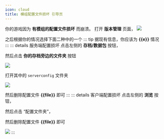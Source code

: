 ```yaml
---
icon: cloud
title: 模组配置文件损坏 引导页
---
```


<!--suppress HtmlUnknownTarget -->
<script setup>import {onMounted, ref} from "vue"; 

const file = ref('');
const server = ref(false);
const e = ref('');
function getUrlParams() {
  const params = new URLSearchParams(window.location.search);
  file.value = params.get('file') || '';
  server.value = params.get('server') === 'true';
if(server.value){
    e.value="服务端配置文件损坏（第一种）";
}else {
    e.value="客户端配置文件损坏（第二种）";
}
}

onMounted(() => {
  getUrlParams();
});
</script>
你的游戏因为 **有模组的配置文件损坏** 而崩溃。
打开 **版本管理** 页面，
<img src="/assets/image/版本管理.png">

之后根据你的情况选择下面二种中的一个
::: tip
据现有信息，你应该为 **{{e}}** 情况
:::
::: details 服务端配置损坏
点击左侧的 **存档/数据包** 按钮，

然后点击 **你的存档旁边的文件夹** 按钮

<img src="/assets/image/打开存档文件夹.png">

打开其中的 `serverconfig` 文件夹

<img src="/assets/image/ServerConfig文件夹.png">

然后删除配置文件 **{{file}}** 即可
:::
::: details 客户端配置损坏
点击左侧的 **浏览** 按钮，

然后点击 “配置文件夹”，

然后删除配置文件 **{{file}}** 即可

<img src="/assets/image/打开配置文件夹.png">
:::